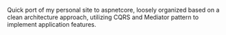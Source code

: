 Quick port of my personal site to aspnetcore, loosely organized based on a clean architecture approach, utilizing CQRS and Mediator pattern to implement application features.